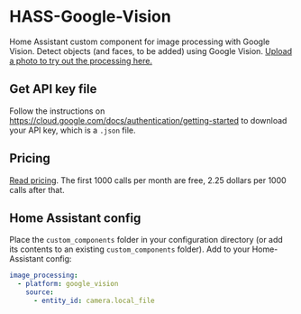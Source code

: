 # HASS-Google-Vision
Home Assistant custom component for image processing with Google Vision. Detect objects (and faces, to be added) using Google Vision. [Upload a photo to try out the processing here.](https://cloud.google.com/vision/)

## Get API key file
Follow the instructions on https://cloud.google.com/docs/authentication/getting-started to download your API key, which is a `.json` file.

## Pricing
[Read pricing](https://cloud.google.com/vision/pricing). The first 1000 calls per month are free, 2.25 dollars per 1000 calls after that.

## Home Assistant config
Place the `custom_components` folder in your configuration directory (or add its contents to an existing `custom_components` folder). Add to your Home-Assistant config:

```yaml
image_processing:
  - platform: google_vision
    source:
      - entity_id: camera.local_file
```